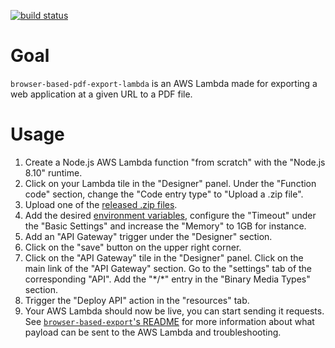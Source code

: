 [![build status](https://img.shields.io/circleci/project/github/activeviam/browser-based-export.svg)](https://circleci.com/gh/activeviam/browser-based-export)

# Goal

`browser-based-pdf-export-lambda` is an AWS Lambda made for exporting a web application at a given URL to a PDF file.

# Usage

1.  Create a Node.js AWS Lambda function "from scratch" with the "Node.js 8.10" runtime.
2.  Click on your Lambda tile in the "Designer" panel.
    Under the "Function code" section, change the "Code entry type" to "Upload a .zip file".
3.  Upload one of the [released .zip files](https://github.com/activeviam/browser-based-export/releases).
4.  Add the desired [environment variables](src/config.js), configure the "Timeout" under the "Basic Settings" and increase the "Memory" to 1GB for instance.
5.  Add an "API Gateway" trigger under the "Designer" section.
6.  Click on the "save" button on the upper right corner.
7.  Click on the "API Gateway" tile in the "Designer" panel.
    Click on the main link of the "API Gateway" section.
    Go to the "settings" tab of the corresponding "API".
    Add the "\*/\*" entry in the "Binary Media Types" section.
8.  Trigger the "Deploy API" action in the "resources" tab.
9.  Your AWS Lambda should now be live, you can start sending it requests.
    See [`browser-based-export`'s README](../browser-based-export/README.md) for more information about what payload can be sent to the AWS Lambda and troubleshooting.
